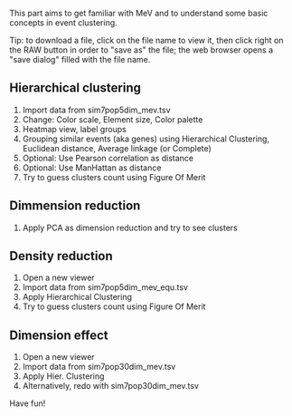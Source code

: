 This part aims to get familiar with MeV and to understand some basic concepts in event clustering.

Tip: to download a file, click on the file name to view it, then click right on the RAW button in order to "save as" the file; the web browser opens a "save dialog" filled with the file name.

## Hierarchical clustering

1. Import data from sim7pop5dim_mev.tsv
2. Change: Color scale, Element size, Color palette
3. Heatmap view, label groups
4. Grouping similar events (aka genes) using Hierarchical Clustering, Euclidean distance, Average linkage (or Complete)
4. Optional: Use Pearson correlation as distance
4. Optional: Use ManHattan as distance
5. Try to guess clusters count using Figure Of Merit

## Dimmension reduction

1. Apply PCA as dimension reduction and try to see clusters

## Density reduction

1. Open a new viewer
2. Import data from sim7pop5dim_mev_equ.tsv
3. Apply Hierarchical Clustering
4. Try to guess clusters count	using Figure Of Merit

## Dimension effect

1. Open a new viewer
2. Import data from sim7pop30dim_mev.tsv
3. Apply Hier. Clustering
4. Alternatively, redo with sim7pop30dim_mev.tsv

Have fun!
